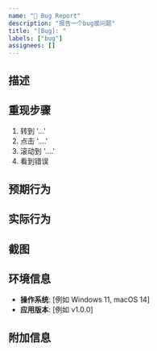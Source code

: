 ```yaml
---
name: "🐛 Bug Report"
description: "报告一个bug或问题"
title: "[Bug]: "
labels: ["bug"]
assignees: []
---
```


## 描述
<!-- 清晰简洁地描述bug -->

## 重现步骤
1. 转到 '...'
2. 点击 '....'
3. 滚动到 '....'
4. 看到错误

## 预期行为
<!-- 描述你期望发生的行为 -->

## 实际行为
<!-- 描述实际发生的行为 -->

## 截图
<!-- 如果适用，请添加截图 -->

## 环境信息
- **操作系统**: [例如 Windows 11, macOS 14]
- **应用版本**: [例如 v1.0.0]

## 附加信息
<!-- 添加任何其他关于问题的信息 -->